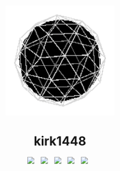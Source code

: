 <div align = "center"><img src = "https://github.com/kirk1448/kirk1448/blob/main/sphere.gif" width = "250" height = "auto"></div>
<div align = "center"> <h1> kirk1448 </h1> </div>
<div align = "center"> 
	<img src = "https://img.shields.io/badge/figma-%23F24E1E.svg?style=for-the-badge&logo=figma&logoColor=white"> &ensp;
	<img src = "https://img.shields.io/badge/.NET-5C2D91?style=for-the-badge&logo=.net&logoColor=white"> &ensp;
	<img src = "https://img.shields.io/badge/c%23-%23239120.svg?style=for-the-badge&logo=csharp&logoColor=white"> &ensp;
	<img src = "https://img.shields.io/badge/python-3670A0?style=for-the-badge&logo=python&logoColor=white"> &ensp;
	<img src = "https://img.shields.io/badge/unity-%23000000.svg?style=for-the-badge&logo=unity&logoColor=white"> &ensp;
</div>